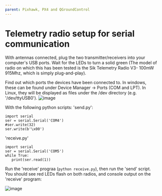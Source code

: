 ```yaml
---
parent: Pixhawk, PX4 and QGroundControl
---
```


# Telemetry radio setup for serial communication

With antennas connected, plug the two transmitter/receivers into your computer's USB ports. Wait for the LEDs to turn a solid green (The model of radio on which this has been tested is the Sik Telemetry Radio V3- 100mW 915Mhz, which is simply plug-and-play).

Find out which ports the devices have been connected to. In windows, these can be found under Device Manager -> Ports (COM and LPT). In Linux, they will be displayed as files under the /dev directory (e.g. '/dev/ttyUSB0').
![image](https://github.com/user-attachments/assets/dbb6de01-dbca-487d-bbdf-4502b635eb0f)

With the following python scripts:
'send.py':
```
import serial
ser = serial.Serial('COM4')
#ser.write(32)
ser.write(b'\x00')
```
'receive.py'
```
import serial
ser = serial.Serial('COM5')
while True:
   print(ser.read(1))
```

Run the 'receive' prograa (`python receive.py`), then run the 'send' script. You should see red LEDs flash on both radios, and console output on the 'receive' program:

![image](https://github.com/user-attachments/assets/a1efc991-6108-419a-9b71-394016b9dbc5)
